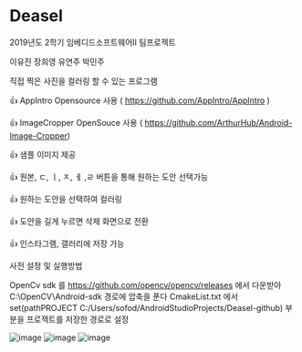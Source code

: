 # Deasel
2019년도 2학기 임베디드소프트웨어II 팀프로젝트

이유진 장희영 유연주 박민주

직접 찍은 사진을 컬러링 할 수 있는 프로그램

👍 AppIntro Opensource 사용 ( https://github.com/AppIntro/AppIntro )

👍 ImageCropper OpenSouce 사용 ( https://github.com/ArthurHub/Android-Image-Cropper)

👍 샘플 이미지 제공

👍 원본, ㄷ, ㅣ, ㅈ, ㅔ ,ㄹ 버튼을 통해 원하는 도안 선택가능

👍 원하는 도안을 선택하여 컬러링

👍 도안을 길게 누르면 삭제 화면으로 전환

👍 인스타그램, 갤러리에 저장 가능

사전 설정 및 실행방법

OpenCv sdk 를 https://github.com/opencv/opencv/releases 에서 다운받아 C:\OpenCV\Android-sdk 경로에 압축을 푼다
CmakeList.txt 에서 set(pathPROJECT C:/Users/sofod/AndroidStudioProjects/Deasel-github) 부분을
프로젝트를 저장한 경로로 설정



![image](https://user-images.githubusercontent.com/53117014/87042945-4e3b9300-c22f-11ea-8d32-43354d70f414.png)
![image](https://user-images.githubusercontent.com/53117014/87042970-585d9180-c22f-11ea-9b0c-6f338b5c30f8.png)
![image](https://user-images.githubusercontent.com/53117014/87043400-f2bdd500-c22f-11ea-8d02-e6f708b7783d.png)
